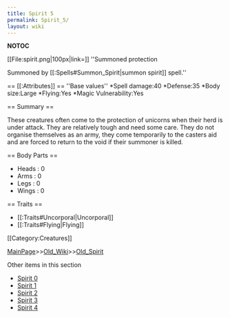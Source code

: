 ```yaml
---
title: Spirit 5
permalink: Spirit_5/
layout: wiki
---
```

__NOTOC__

[[File:spirit.png|100px|link=]] ''Summoned protection

Summoned by [[:Spells#Summon_Spirit|summon spirit]] spell.''

== [[:Attributes]] ==
''Base values''
*Spell damage:40
*Defense:35
*Body size:Large
*Flying:Yes
*Magic Vulnerability:Yes

== Summary ==

These creatures often come to the protection of unicorns when their herd is under attack. They are relatively tough and need some care. They do not organise themselves as an army, they come temporarily to the casters aid and are forced to return to the void if their summoner is killed.

== Body Parts ==
* Heads : 0
* Arms : 0
* Legs : 0
* Wings : 0

== Traits ==
* [[:Traits#Uncorporal|Uncorporal]]
* [[:Traits#Flying|Flying]]

[[Category:Creatures]]

[MainPage](/keeperrl_wiki/ "wikilink")>>[Old_Wiki](/keeperrl_wiki/Old_Wiki "wikilink")>>[Old_Spirit](/keeperrl_wiki/Old_Spirit "wikilink")

Other items in this section
-    [Spirit 0](/keeperrl_wiki/Spirit_0 "wikilink")
-    [Spirit 1](/keeperrl_wiki/Spirit_1 "wikilink")
-    [Spirit 2](/keeperrl_wiki/Spirit_2 "wikilink")
-    [Spirit 3](/keeperrl_wiki/Spirit_3 "wikilink")
-    [Spirit 4](/keeperrl_wiki/Spirit_4 "wikilink")
